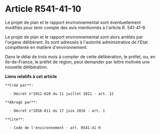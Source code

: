 # Article R541-41-10

Le projet de plan et le rapport environnemental sont éventuellement modifiés pour tenir compte des avis mentionnés à
l'article R. 541-41-9. 

Le projet de plan et le rapport environnemental sont alors arrêtés par l'organe délibérant. Ils sont adressés à l'autorité
administrative de l'Etat compétente en matière d'environnement. 

Dans le délai de trois mois à compter de cette délibération, le préfet, ou, en Ile-de-France, le préfet de région, peut
demander par lettre motivée une nouvelle délibération.

**Liens relatifs à cet article**

	**Créé par**:

	  - Décret n°2011-828 du 11 juillet 2011 - art. 12

	**Abrogé par**:

	  - Décret n°2016-811 du 17 juin 2016 - art. 1

	**Cite**:

	  - Code de l'environnement - art. R541-41-9

